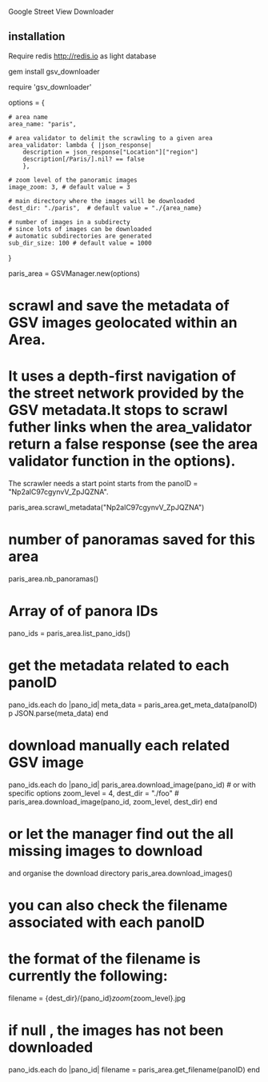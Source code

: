 Google Street View Downloader

## installation ##

Require redis http://redis.io as light database

gem install gsv_downloader

require 'gsv_downloader'

options = {

	# area name
	area_name: "paris",

	# area validator to delimit the scrawling to a given area
	area_validator: lambda { |json_response|
		description = json_response["Location"]["region"]
		description[/Paris/].nil? == false
		},

	# zoom level of the panoramic images
	image_zoom: 3, # default value = 3

	# main directory where the images will be downloaded
	dest_dir: "./paris",  # default value = "./{area_name}

	# number of images in a subdirecty
	# since lots of images can be downloaded
	# automatic subdirectories are generated
	sub_dir_size: 100 # default value = 1000
}


paris_area  = GSVManager.new(options)

# scrawl and save the metadata of GSV images geolocated within an Area.
# It uses a depth-first navigation of the street network provided by the GSV metadata.It stops to scrawl futher links when the area_validator return a false response (see the area validator function in the options).
The scrawler needs a start point starts from the panoID = "Np2alC97cgynvV_ZpJQZNA".

paris_area.scrawl_metadata("Np2alC97cgynvV_ZpJQZNA")

# number of panoramas saved for this area
paris_area.nb_panoramas()

# Array of of panora IDs
pano_ids = paris_area.list_pano_ids()

# get the metadata related to each panoID
pano_ids.each do |pano_id|
	meta_data = paris_area.get_meta_data(panoID)
	p JSON.parse(meta_data)
end

# download manually each related GSV image
pano_ids.each do |pano_id|
	paris_area.download_image(pano_id)
	# or with specific options zoom_level = 4, dest_dir = "./foo"
	# paris_area.download_image(pano_id, zoom_level, dest_dir)
end

# or let the manager find out the all missing images to download
and organise the download directory
paris_area.download_images()

# you can also check the filename associated with each panoID
# the format of the filename is currently the following:
filename =  {dest_dir}/{pano_id}_zoom_{zoom_level}.jpg
# if null , the images has not been downloaded
pano_ids.each do |pano_id|
	filename = paris_area.get_filename(panoID)
end